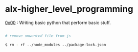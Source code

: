 # alx-higher_level_programming

[0x00](./0x00-python-hello_world) : Writing basic python that perform basic stuff.

```bash

# remove unwanted file from js

$ rm - rf ../node_modules ../package-lock.json
```